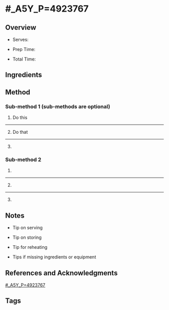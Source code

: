 # #_A5Y_P=4923767

## Overview

- Serves:

- Prep Time:

- Total Time:

## Ingredients



## Method

### Sub-method 1 (sub-methods are optional)

1. Do this
---
2. Do that
---
3.

### Sub-method 2

1.
---
2.
---
3.

## Notes

- Tip on serving

- Tip on storing

- Tip for reheating

- Tips if missing ingredients or equipment

## References and Acknowledgments

[#_A5Y_P=4923767](http://fakeginger.com/grapefruit-ginger-bourbon-sour/#_a5y_p=4923767)

## Tags


